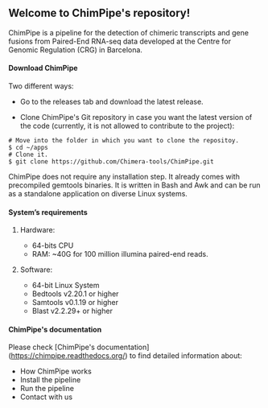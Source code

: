 ## Welcome to ChimPipe's repository!

ChimPipe is a pipeline for the detection of chimeric transcripts and gene fusions from Paired-End RNA-seq data developed at the Centre for Genomic Regulation (CRG) in Barcelona. 

#### Download ChimPipe
Two different ways:

* Go to the releases tab and download the latest release. 

* Clone ChimPipe's Git repository in case you want the latest version of the code (currently, it is not allowed to contribute to the project):

```
# Move into the folder in which you want to clone the repositoy.
$ cd ~/apps
# Clone it.
$ git clone https://github.com/Chimera-tools/ChimPipe.git
```

ChimPipe does not require any installation step. It already comes with precompiled gemtools binaries. It is written in Bash and Awk and can be run as a standalone application on diverse Linux systems. 

#### System’s requirements

1. Hardware:

    * 64-bits CPU
    * RAM: ~40G for 100 million illumina paired-end reads.

2. Software:

    * 64-bit Linux System
    * Bedtools v2.20.1 or higher
    * Samtools v0.1.19 or higher
    * Blast v2.2.29+ or higher 

#### ChimPipe's documentation
Please check [ChimPipe's documentation] (https://chimpipe.readthedocs.org/) to find detailed information about:

* How ChimPipe works
* Install the pipeline
* Run the pipeline
* Contact with us


